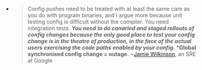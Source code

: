 - >Config pushes need to be treated with at least the same care as you do with program binaries, and I argue more because unit testing config is difficult without the compiler. You need integration tests. ***You need to do canaried and staged rollouts of config changes because the only good place to test your config change is in the theatre of production, in the face of the actual users exercising the code paths enabled by your config.*** ***Global synchronised config change = outage.**  ~[Jamie Wilkinson](https://twitter.com/jaqx0r), an SRE at Google